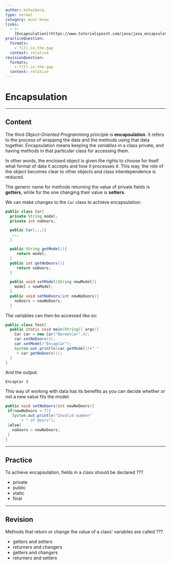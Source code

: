 ```yaml
---
author: mihaiberq
type: normal
category: must-know
links:
  - >-
    [Encapsulation](https://www.tutorialspoint.com/java/java_encapsulation.htm){website}
practiceQuestion:
  formats:
    - fill-in-the-gap
  context: relative
revisionQuestion:
  formats:
    - fill-in-the-gap
  context: relative
---
```


# Encapsulation


---

## Content

The third *Object-Oriented Programming* principle is **encapsulation**. It refers to the process of wrapping the data and the methods using that data together. Encapsulation means keeping the *variables* in a class private, and having methods in that particular class for accessing them. 

In other words, the enclosed object is given the rights to choose for itself what format of data it accepts and how it processes it. This way, the role of the object becomes clear to other objects and class interdependence is reduced.

The generic name for methods returning the value of private fields is **getters**, while for the one changing their value is **setters**.

We can make changes to the `Car` class to achieve encapsulation:

```java
public class Car{
  private String model;
  private int noDoors;

  public Car(...){
   ...
  }

  public String getModel(){
     return model;
  }
  public int getNoDoors(){
     return noDoors;
  }

  public void setModel(String newModel){
    model = newModel;
  }
  public void setNoDoors(int newNoDoors){
    noDoors = newNoDoors;
  }
```

The variables can then be accessed like so:

```java
public class Test{
  public static void main(String[] args){
    Car car = new Car("NormalCar",4);
    car.setNoDoors(3);
    car.setModel("EncapCar");
    System.out.println(car.getModel()+" "
     + car.getNoDoors());
  }
}
```

And the output:

```plain-text
EncapCar 3
```

This way of working with data has its benefits as you can decide whether or not a new value fits the model:

```java
public void setNoDoors(int newNoDoors){
 if(newNoDoors > 7){
   System.out.println("Invalid number"
       + " of doors");
 }else{
   noDoors = newNoDoors;
 }
}
```


---

## Practice

To achieve encapsulation, fields in a class should be declared ???.

- private
- public
- static
- final


---

## Revision

Methods that return or change the value of a class' variables are called ???.

- getters and setters
- returners and changers
- getters and changers
- returners and setters
